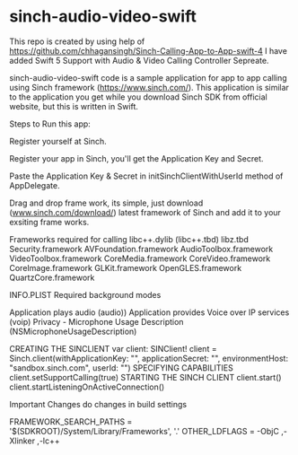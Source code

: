 # sinch-audio-video-swift



This repo is created by using help of https://github.com/chhagansingh/Sinch-Calling-App-to-App-swift-4 I have added Swift 5 Support with Audio & Video Calling Controller Sepreate. 

sinch-audio-video-swift code is a sample application for app to app calling using Sinch framework (https://www.sinch.com/). This application is similar to the application you get while you download Sinch SDK from official website, but this is written in Swift.

Steps to Run this app:

Register yourself at Sinch.

Register your app in Sinch, you'll get the Application Key and Secret.

Paste the Application Key & Secret in initSinchClientWithUserId method of AppDelegate.

Drag and drop frame work, its simple, just download (www.sinch.com/download/) latest framework of Sinch and add it to your exsiting frame works.

Frameworks required for calling
libc++.dylib (libc++.tbd)
libz.tbd
Security.framework
AVFoundation.framework
AudioToolbox.framework
VideoToolbox.framework
CoreMedia.framework
CoreVideo.framework
CoreImage.framework
GLKit.framework
OpenGLES.framework
QuartzCore.framework

INFO.PLIST
Required background modes

Application plays audio (audio))
Application provides Voice over IP services (voip)
Privacy - Microphone Usage Description (NSMicrophoneUsageDescription)

CREATING THE SINCLIENT
var client: SINClient!
client = Sinch.client(withApplicationKey: "",
                applicationSecret: "<application secret>",
                environmentHost: "sandbox.sinch.com",
                 userId: "<user id>")
SPECIFYING CAPABILITIES
        client.setSupportCalling(true)
STARTING THE SINCH CLIENT
        client.start()
        client.startListeningOnActiveConnection()

Important Changes
do changes in build settings

FRAMEWORK_SEARCH_PATHS = '$(SDKROOT)/System/Library/Frameworks', '.'
OTHER_LDFLAGS = -ObjC ,-Xlinker ,-lc++

